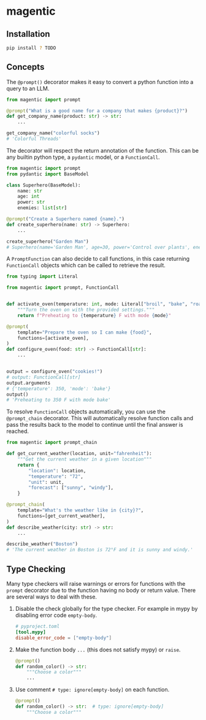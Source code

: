 # magentic

## Installation

```sh
pip install ? TODO
```

## Concepts

The `@prompt()` decorator makes it easy to convert a python function into a query to an LLM.

```python
from magentic import prompt

@prompt("What is a good name for a company that makes {product}?")
def get_company_name(product: str) -> str:
    ...

get_company_name("colorful socks")
# 'Colorful Threads'
```

The decorator will respect the return annotation of the function. This can be any builtin python type, a `pydantic` model, or a `FunctionCall`.

```python
from magentic import prompt
from pydantic import BaseModel

class Superhero(BaseModel):
    name: str
    age: int
    power: str
    enemies: list[str]

@prompt("Create a Superhero named {name}.")
def create_superhero(name: str) -> Superhero:
    ...

create_superhero("Garden Man")
# Superhero(name='Garden Man', age=30, power='Control over plants', enemies=['Pollution Man', 'Concrete Woman'])
```

A `PromptFunction` can also decide to call functions, in this case returning `FunctionCall` objects which can be called to retrieve the result.

```python
from typing import Literal

from magentic import prompt, FunctionCall


def activate_oven(temperature: int, mode: Literal["broil", "bake", "roast"]):
    """Turn the oven on with the provided settings."""
    return f"Preheating to {temperature} F with mode {mode}"

@prompt(
    template="Prepare the oven so I can make {food}",
    functions=[activate_oven],
)
def configure_oven(food: str) -> FunctionCall[str]:
    ...


output = configure_oven("cookies!")
# output: FunctionCall[str]
output.arguments
# {'temperature': 350, 'mode': 'bake'}
output()
# 'Preheating to 350 F with mode bake'
```

To resolve `FunctionCall` objects automatically, you can use the `@prompt_chain` decorator. This will automatically resolve function calls and pass the results back to the model to continue until the final answer is reached.

```python
from magentic import prompt_chain

def get_current_weather(location, unit="fahrenheit"):
    """Get the current weather in a given location"""
    return {
        "location": location,
        "temperature": "72",
        "unit": unit,
        "forecast": ["sunny", "windy"],
    }

@prompt_chain(
    template="What's the weather like in {city}?",
    functions=[get_current_weather],
)
def describe_weather(city: str) -> str:
    ...

describe_weather("Boston")
# 'The current weather in Boston is 72°F and it is sunny and windy.'
```

## Type Checking

Many type checkers will raise warnings or errors for functions with the `prompt` decorator due to the function having no body or return value. There are several ways to deal with these.

1. Disable the check globally for the type checker. For example in mypy by disabling error code `empty-body`.
   ```toml
   # pyproject.toml
   [tool.mypy]
   disable_error_code = ["empty-body"]
   ```
1. Make the function body `...` (this does not satisfy mypy) or `raise`.
   ```python
   @prompt()
   def random_color() -> str:
       """Choose a color"""
       ...
   ```
1. Use comment `# type: ignore[empty-body]` on each function.
   ```python
   @prompt()
   def random_color() -> str:  # type: ignore[empty-body]
       """Choose a color"""
   ```
